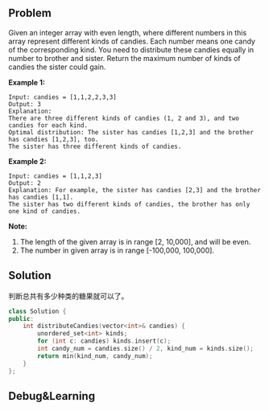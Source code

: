 ## Problem

Given an integer array with even length, where different numbers in this array represent different kinds of candies. Each number means one candy of the corresponding kind. You need to distribute these candies equally in number to brother and sister. Return the maximum number of kinds of candies the sister could gain.

**Example 1:**

```
Input: candies = [1,1,2,2,3,3]
Output: 3
Explanation:
There are three different kinds of candies (1, 2 and 3), and two candies for each kind.
Optimal distribution: The sister has candies [1,2,3] and the brother has candies [1,2,3], too. 
The sister has three different kinds of candies. 
```



**Example 2:**

```
Input: candies = [1,1,2,3]
Output: 2
Explanation: For example, the sister has candies [2,3] and the brother has candies [1,1]. 
The sister has two different kinds of candies, the brother has only one kind of candies. 
```



**Note:**

1. The length of the given array is in range [2, 10,000], and will be even.
2. The number in given array is in range [-100,000, 100,000].



## Solution

判断总共有多少种类的糖果就可以了。

```c++
class Solution {
public:
    int distributeCandies(vector<int>& candies) {
        unordered_set<int> kinds;
        for (int c: candies) kinds.insert(c);
        int candy_num = candies.size() / 2, kind_num = kinds.size();
        return min(kind_num, candy_num);
    }
};
```



## Debug&Learning



